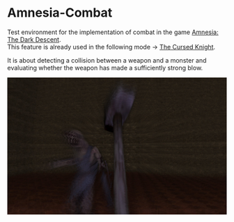 # Amnesia-Combat

Test environment for the implementation of combat in the game [Amnesia: The Dark Descent](https://en.wikipedia.org/wiki/Amnesia:_The_Dark_Descent).  
This feature is already used in the following mode → [The Cursed Knight](https://www.moddb.com/mods/the-cursed-knight).

It is about detecting a collision between a weapon and a monster and evaluating whether the weapon has made a sufficiently strong blow.
<p align="center"><img src="resources/preview.jpg" alt="combat.png"/></p>

